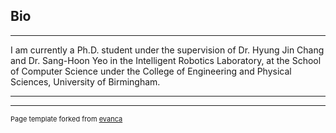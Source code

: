 ## Bio

---
I am currently a Ph.D. student under the supervision of Dr. Hyung Jin Chang and Dr. Sang-Hoon Yeo in the Intelligent Robotics Laboratory, at the School of Computer Science under the College of Engineering and Physical Sciences, University of Birmingham.

---




---
<p style="font-size:11px">Page template forked from <a href="https://github.com/evanca/quick-portfolio">evanca</a></p>
<!-- Remove above link if you don't want to attibute -->
